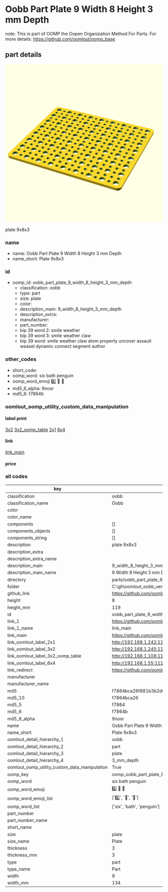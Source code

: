 # Oobb Part Plate 9 Width 8 Height 3 mm Depth  

note: This is part of OOMP the Oopen Organization Method For Parts. For more details: https://github.com/oomlout/oomp_base

##  part details
  

[![](3dpr.png)](3dpr.png)

plate 9x8x3



### name
* name: Oobb Part Plate 9 Width 8 Height 3 mm Depth
* name_short: Plate 9x8x3 
### id
* oomp_id: oobb_part_plate_9_width_8_height_3_mm_depth
  * classification: oobb
  * type: part
  * size: plate
  * color: 
  * description_main: 9_width_8_height_3_mm_depth
  * description_extra: 
  * manufacturer: 
  * part_number: 
  * bip 39 word 2: smile weather
  * bip 39 word 3: smile weather claw
  * bip 39 word: smile weather claw atom property uncover assault weasel dynamic connect segment author

### other_codes
* short_code: 
* oomp_word: six bath penguin
* oomp_word_emoji :six: :bath: :penguin:
* md5_6_alpha: 9nosr
* md5_6: f7864b






### oomlout_oomp_utility_custom_data_manipulation
#### label print
[3x2](http://192.168.1.245:1112/?label=oomp%209nosr)
[3x2_oomp_table](http://192.168.1.108:1112/?label=oomp%209nosr)
[2x1](http://192.168.1.242:1112/?label=oomp%209nosr)
[6x4](http://192.168.1.55:1112/?label=oomp%209nosr)    

#### link

[link_main](https://github.com/oomlout/oomlout_oobb_version_4_generated_parts/tree/main/navigation_oomp/oobb/part/plate/9_width_8_height_3_mm_depth/part)                              

#### price







### all codes 
| key | value |  
| --- | --- |  
| classification | oobb |  
| classification_name | Oobb |  
| color |  |  
| color_name |  |  
| components | [] |  
| components_objects | [] |  
| components_string | [] |  
| description | plate 9x8x3 |  
| description_extra |  |  
| description_extra_name |  |  
| description_main | 9_width_8_height_3_mm_depth |  
| description_main_name | 9 Width 8 Height 3 mm Depth |  
| directory | parts/oobb_part_plate_9_width_8_height_3_mm_depth |  
| folder | C:\gh\oomlout_oobb_version_4_generated_parts\parts\oobb_part_plate_9_width_8_height_3_mm_depth |  
| github_link | https://github.com/oomlout/oomlout_oomp_part_src/tree/main/parts/oobb_part_plate_9_width_8_height_3_mm_depth |  
| height | 8 |  
| height_mm | 119 |  
| id | oobb_part_plate_9_width_8_height_3_mm_depth |  
| link_1 | https://github.com/oomlout/oomlout_oobb_version_4_generated_parts/tree/main/navigation_oomp/oobb/part/plate/9_width_8_height_3_mm_depth/part |  
| link_1_name | link_main |  
| link_main | https://github.com/oomlout/oomlout_oobb_version_4_generated_parts/tree/main/navigation_oomp/oobb/part/plate/9_width_8_height_3_mm_depth/part |  
| link_oomlout_label_2x1 | http://192.168.1.242:1112/?label=oomp%209nosr |  
| link_oomlout_label_3x2 | http://192.168.1.245:1112/?label=oomp%209nosr |  
| link_oomlout_label_3x2_oomp_table | http://192.168.1.108:1112/?label=oomp%209nosr |  
| link_oomlout_label_6x4 | http://192.168.1.55:1112/?label=oomp%209nosr |  
| link_redirect | https://github.com/oomlout/oomlout_oobb_version_4_generated_parts/tree/main/parts/oobb_plate_09_08_03 |  
| manufacturer |  |  
| manufacturer_name |  |  
| md5 | f7864bca26f881b3b2d630e4543e2e65 |  
| md5_10 | f7864bca26 |  
| md5_5 | f7864 |  
| md5_6 | f7864b |  
| md5_6_alpha | 9nosr |  
| name | Oobb Part Plate 9 Width 8 Height 3 mm Depth |  
| name_short | Plate 9x8x3  |  
| oomlout_detail_hierarchy_1 | oobb |  
| oomlout_detail_hierarchy_2 | part |  
| oomlout_detail_hierarchy_3 | plate |  
| oomlout_detail_hierarchy_4 | 3_mm_depth |  
| oomlout_oomp_utility_custom_data_manipulation | True |  
| oomp_key | oomp_oobb_part_plate_9_width_8_height_3_mm_depth |  
| oomp_word | six bath penguin |  
| oomp_word_emoji | :six: :bath: :penguin: |  
| oomp_word_emoji_list | [':six:', ':bath:', ':penguin:'] |  
| oomp_word_list | ['six', 'bath', 'penguin'] |  
| part_number |  |  
| part_number_name |  |  
| short_name |  |  
| size | plate |  
| size_name | Plate |  
| thickness | 3 |  
| thickness_mm | 3 |  
| type | part |  
| type_name | Part |  
| width | 9 |  
| width_mm | 134 |  
